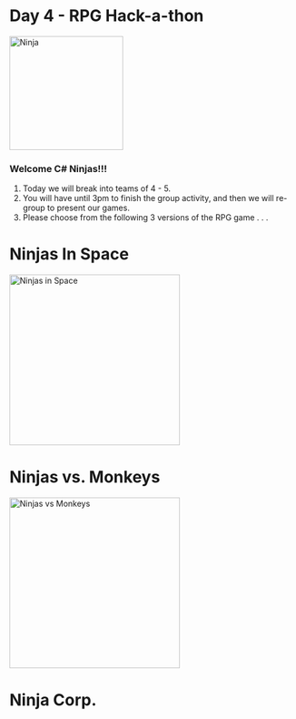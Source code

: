 # Day 4 - RPG Hack-a-thon

<img src="https://mrcoderdojo.org/dojo/wp-content/uploads/2018/11/ninja.jpg" alt="Ninja" width="200px" />

### Welcome C# Ninjas!!!

1. Today we will break into teams of 4 - 5.<br>
2. You will have until 3pm to finish the group activity, and then we will re-group to present our games.
3. Please choose from the following 3 versions of the RPG game . . . 


# Ninjas In Space
<img src="https://vectr.com/adion81/gDcNa2jhl.svg?width=680.46&height=223.55&select=gDcNa2jhlpage0" alt="Ninjas in Space" width="300px" >

# Ninjas vs. Monkeys
<img src="https://vectr.com/adion81/aheA3tiun.svg?width=680.46&height=223.55&select=aheA3tiunpage0" alt="Ninjas vs Monkeys" width="300px">

# Ninja Corp.
